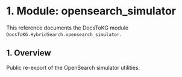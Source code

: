 # 1. Module: opensearch_simulator

This reference documents the DocsToKG module ``DocsToKG.HybridSearch.opensearch_simulator``.

## 1. Overview

Public re-export of the OpenSearch simulator utilities.
